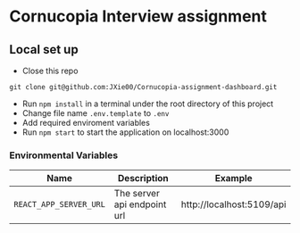 # Cornucopia Interview assignment

## Local set up

- Close this repo

`git clone git@github.com:JXie00/Cornucopia-assignment-dashboard.git`

- Run `npm install` in a terminal under the root directory of this project
- Change file name `.env.template` to `.env`
- Add required enviroment variables
- Run `npm start` to start the application on localhost:3000

### Environmental Variables

| Name                   | Description                 | Example                   |
| ---------------------- | --------------------------- | ------------------------- |
| `REACT_APP_SERVER_URL` | The server api endpoint url | http://localhost:5109/api |
